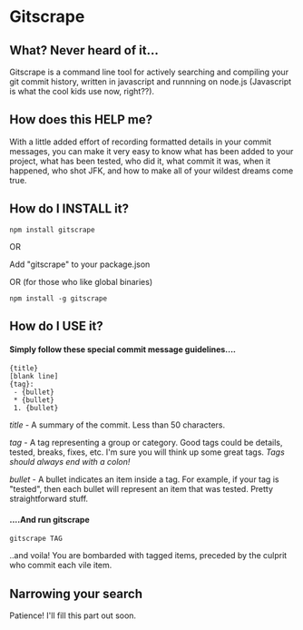 # Gitscrape

## What? Never heard of it...
Gitscrape is a command line tool for actively searching and compiling your git commit history, written in javascript and runnning on node.js (Javascript is what the cool kids use now, right??).

## How does this HELP me?
With a little added effort of recording formatted details in your commit messages, you can make it very easy to know what has been added to your project, what has been tested, who did it, what commit it was, when it happened, who shot JFK, and how to make all of your wildest dreams come true.

## How do I INSTALL it?
```
npm install gitscrape
```
OR

Add "gitscrape" to your package.json

OR (for those who like global binaries)

```
npm install -g gitscrape
```

## How do I USE it?

#### Simply follow these special commit message guidelines....

```
{title}
[blank line]
{tag}:
 - {bullet}
 * {bullet}
 1. {bullet}
```

*title* - A summary of the commit. Less than 50 characters.

*tag* - A tag representing a group or category. Good tags could be details, tested, breaks, fixes, etc. I'm sure you will think up some great tags. _Tags should always end with a colon!_

*bullet* - A bullet indicates an item inside a tag. For example, if your tag is "tested", then each bullet will represent an item that was tested. Pretty straightforward stuff.

#### ....And run gitscrape
```
gitscrape TAG
```

..and voila! You are bombarded with tagged items, preceded by the culprit who commit each vile item.

## Narrowing your search

Patience! I'll fill this part out soon.
